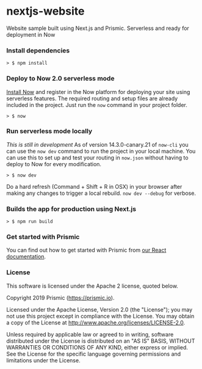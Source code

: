 # nextjs-website
Website sample built using Next.js and Prismic. Serverless and ready for deployment in Now

### Install dependencies
```
> $ npm install
```

### Deploy to Now 2.0 serverless mode
[Install Now](https://zeit.co/download) and register in the Now platform for deploying your site using serverless features. The required routing and setup files are already included in the project. Just run the `now` command in your project folder.
```
> $ now
```

### Run serverless mode locally
_This is still in development_ As of version 14.3.0-canary.21 of `now-cli` you can use the `now dev` command to run the project in your local machine. You can use this to set up and test your routing in `now.json` without having to deploy to Now for every modification.
```
> $ now dev
```
Do a hard refresh (Command + Shift + R in OSX) in your browser after making any changes to trigger a local rebuild. `now dev --debug` for verbose.

### Builds the app for production using Next.js
```
> $ npm run build
```

### Get started with Prismic

You can find out how to get started with Prismic from [our React documentation](https://prismic.io/docs/reactjs/getting-started/getting-started-from-scratch).

### License

This software is licensed under the Apache 2 license, quoted below.

Copyright 2019 Prismic (https://prismic.io).

Licensed under the Apache License, Version 2.0 (the "License"); you may not use this project except in compliance with the License. You may obtain a copy of the License at http://www.apache.org/licenses/LICENSE-2.0.

Unless required by applicable law or agreed to in writing, software distributed under the License is distributed on an "AS IS" BASIS, WITHOUT WARRANTIES OR CONDITIONS OF ANY KIND, either express or implied. See the License for the specific language governing permissions and limitations under the License.